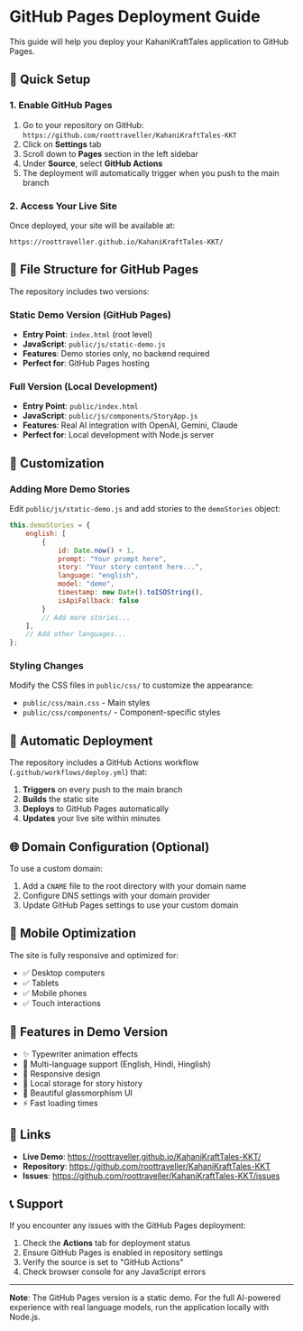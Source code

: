 # GitHub Pages Deployment Guide

This guide will help you deploy your KahaniKraftTales application to GitHub Pages.

## 🚀 Quick Setup

### 1. Enable GitHub Pages

1. Go to your repository on GitHub: `https://github.com/roottraveller/KahaniKraftTales-KKT`
2. Click on **Settings** tab
3. Scroll down to **Pages** section in the left sidebar
4. Under **Source**, select **GitHub Actions**
5. The deployment will automatically trigger when you push to the main branch

### 2. Access Your Live Site

Once deployed, your site will be available at:
```
https://roottraveller.github.io/KahaniKraftTales-KKT/
```

## 📁 File Structure for GitHub Pages

The repository includes two versions:

### Static Demo Version (GitHub Pages)
- **Entry Point**: `index.html` (root level)
- **JavaScript**: `public/js/static-demo.js`
- **Features**: Demo stories only, no backend required
- **Perfect for**: GitHub Pages hosting

### Full Version (Local Development)
- **Entry Point**: `public/index.html`
- **JavaScript**: `public/js/components/StoryApp.js`
- **Features**: Real AI integration with OpenAI, Gemini, Claude
- **Perfect for**: Local development with Node.js server

## 🔧 Customization

### Adding More Demo Stories

Edit `public/js/static-demo.js` and add stories to the `demoStories` object:

```javascript
this.demoStories = {
    english: [
        {
            id: Date.now() + 1,
            prompt: "Your prompt here",
            story: "Your story content here...",
            language: "english",
            model: "demo",
            timestamp: new Date().toISOString(),
            isApiFallback: false
        }
        // Add more stories...
    ],
    // Add other languages...
};
```

### Styling Changes

Modify the CSS files in `public/css/` to customize the appearance:
- `public/css/main.css` - Main styles
- `public/css/components/` - Component-specific styles

## 🔄 Automatic Deployment

The repository includes a GitHub Actions workflow (`.github/workflows/deploy.yml`) that:

1. **Triggers** on every push to the main branch
2. **Builds** the static site
3. **Deploys** to GitHub Pages automatically
4. **Updates** your live site within minutes

## 🌐 Domain Configuration (Optional)

To use a custom domain:

1. Add a `CNAME` file to the root directory with your domain name
2. Configure DNS settings with your domain provider
3. Update GitHub Pages settings to use your custom domain

## 📱 Mobile Optimization

The site is fully responsive and optimized for:
- ✅ Desktop computers
- ✅ Tablets
- ✅ Mobile phones
- ✅ Touch interactions

## 🎨 Features in Demo Version

- ✨ Typewriter animation effects
- 🎯 Multi-language support (English, Hindi, Hinglish)
- 📱 Responsive design
- 💾 Local storage for story history
- 🎪 Beautiful glassmorphism UI
- ⚡ Fast loading times

## 🔗 Links

- **Live Demo**: https://roottraveller.github.io/KahaniKraftTales-KKT/
- **Repository**: https://github.com/roottraveller/KahaniKraftTales-KKT
- **Issues**: https://github.com/roottraveller/KahaniKraftTales-KKT/issues

## 📞 Support

If you encounter any issues with the GitHub Pages deployment:

1. Check the **Actions** tab for deployment status
2. Ensure GitHub Pages is enabled in repository settings
3. Verify the source is set to "GitHub Actions"
4. Check browser console for any JavaScript errors

---

**Note**: The GitHub Pages version is a static demo. For the full AI-powered experience with real language models, run the application locally with Node.js. 